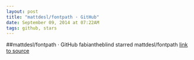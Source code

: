 ```yaml
---
layout: post
title: "mattdesl/fontpath · GitHub"
date: September 09, 2014 at 07:22AM
tags: github, stars
---
```

##mattdesl/fontpath · GitHub
fabiantheblind starred mattdesl/fontpath
[link to source](http://ift.tt/1w6rIwC) 
